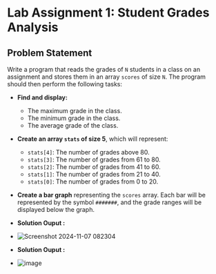 # Lab Assignment 1: Student Grades Analysis

## Problem Statement

Write a program that reads the grades of `N` students in a class on an assignment and stores them in an array `scores` of size `N`. The program should then perform the following tasks:

- **Find and display:**
  - The maximum grade in the class.
  - The minimum grade in the class.
  - The average grade of the class.

- **Create an array `stats` of size 5**, which will represent:
  - `stats[4]`: The number of grades above 80.
  - `stats[3]`: The number of grades from 61 to 80.
  - `stats[2]`: The number of grades from 41 to 60.
  - `stats[1]`: The number of grades from 21 to 40.
  - `stats[0]`: The number of grades from 0 to 20.

- **Create a bar graph** representing the `scores` array. Each bar will be represented by the symbol `#######`, and the grade ranges will be displayed below the graph.

- **Solution Ouput :**
- ![Screenshot 2024-11-07 082304](https://github.com/user-attachments/assets/637606ec-adff-44f7-871a-79d7fe755949)
- **Solution Ouput :**
- ![image](https://github.com/user-attachments/assets/db5a7143-645b-42f1-b24e-85bf3211fc33)

  

